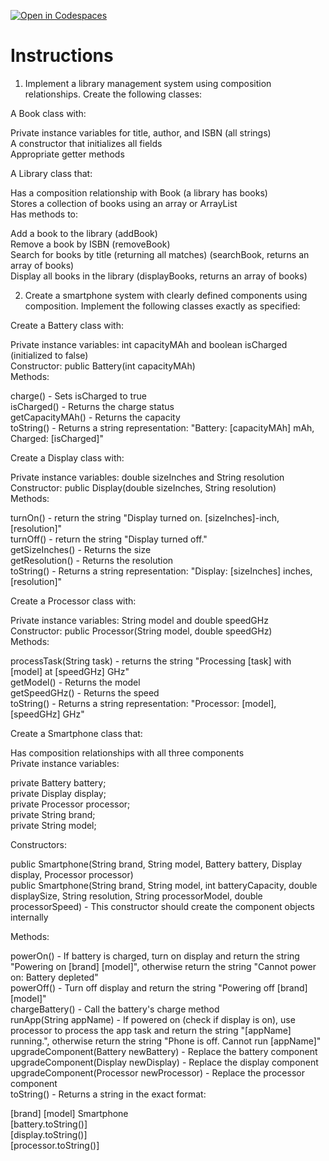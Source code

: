 [![Open in Codespaces](https://classroom.github.com/assets/launch-codespace-2972f46106e565e64193e422d61a12cf1da4916b45550586e14ef0a7c637dd04.svg)](https://classroom.github.com/open-in-codespaces?assignment_repo_id=19615046)
# Instructions  

1. Implement a library management system using composition relationships. Create the following classes:</br>

A Book class with:</br>

Private instance variables for title, author, and ISBN (all strings)</br>
A constructor that initializes all fields</br>
Appropriate getter methods</br>


A Library class that:</br>

Has a composition relationship with Book (a library has books)</br>
Stores a collection of books using an array or ArrayList</br>
Has methods to:</br>

Add a book to the library (addBook)</br>
Remove a book by ISBN (removeBook)</br>
Search for books by title (returning all matches) (searchBook, returns an array of books)</br>
Display all books in the library (displayBooks, returns an array of books)</br>

2. Create a smartphone system with clearly defined components using composition. Implement the following classes exactly as specified:</br>

Create a Battery class with:</br>

Private instance variables: int capacityMAh and boolean isCharged (initialized to false)</br>
Constructor: public Battery(int capacityMAh)</br>
Methods:</br>

charge() - Sets isCharged to true</br>
isCharged() - Returns the charge status</br>
getCapacityMAh() - Returns the capacity</br>
toString() - Returns a string representation: "Battery: [capacityMAh] mAh, Charged: [isCharged]"</br>




Create a Display class with:</br>

Private instance variables: double sizeInches and String resolution</br>
Constructor: public Display(double sizeInches, String resolution)</br>
Methods:</br>

turnOn() - return the string "Display turned on. [sizeInches]-inch, [resolution]"</br>
turnOff() - return the string "Display turned off."</br>
getSizeInches() - Returns the size</br>
getResolution() - Returns the resolution</br>
toString() - Returns a string representation: "Display: [sizeInches] inches, [resolution]"</br>




Create a Processor class with:</br>

Private instance variables: String model and double speedGHz</br>
Constructor: public Processor(String model, double speedGHz)</br>
Methods:</br>

processTask(String task) - returns the string "Processing [task] with [model] at [speedGHz] GHz"</br>
 getModel() - Returns the model</br>
getSpeedGHz() - Returns the speed</br>
toString() - Returns a string representation: "Processor: [model], [speedGHz] GHz"</br>




Create a Smartphone class that:</br>

Has composition relationships with all three components</br>
Private instance variables:</br>

private Battery battery;</br>
private Display display;</br>
private Processor processor;</br>
private String brand;</br>
private String model;</br>


Constructors:</br>

public Smartphone(String brand, String model, Battery battery, Display display, Processor processor)</br>
public Smartphone(String brand, String model, int batteryCapacity, double displaySize, String resolution, String processorModel, double processorSpeed) - This constructor should create the component objects internally</br>


Methods:</br>

powerOn() - If battery is charged, turn on display and return the string "Powering on [brand] [model]", otherwise return the string "Cannot power on: Battery depleted"</br>
powerOff() - Turn off display and return the string "Powering off [brand] [model]"</br>
chargeBattery() - Call the battery's charge method</br>
runApp(String appName) - If powered on (check if display is on), use processor to process the app task and return the string "[appName] running.", otherwise return the string "Phone is off. Cannot run [appName]"</br>
upgradeComponent(Battery newBattery) - Replace the battery component</br>
upgradeComponent(Display newDisplay) - Replace the display component</br>
upgradeComponent(Processor newProcessor) - Replace the processor component</br>
toString() - Returns a string in the exact format:

[brand] [model] Smartphone</br>
[battery.toString()]</br>
[display.toString()]</br>
[processor.toString()]</br>
